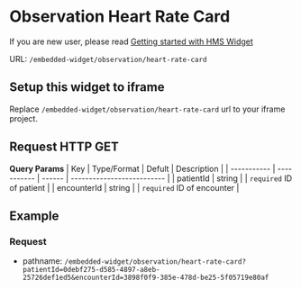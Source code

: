 # Observation Heart Rate Card

If you are new user, please read [Getting started with HMS Widget](/embedded-widget?widget=get-started)


URL: `/embedded-widget/observation/heart-rate-card`

## Setup this widget to iframe
Replace `/embedded-widget/observation/heart-rate-card` url to your iframe project.

## Request HTTP GET
**Query Params**
| Key         | Type/Format | Defult | Description                |
| ----------- | ----------- | ------ | -------------------------- |
| patientId   | string      |        | `required` ID of patient   |
| encounterId | string      |        | `required` ID of encounter |

## Example

### Request
 - pathname: `/embedded-widget/observation/heart-rate-card?patientId=0debf275-d585-4897-a8eb-25726def1ed5&encounterId=3898f0f9-385e-478d-be25-5f05719e80af` 

